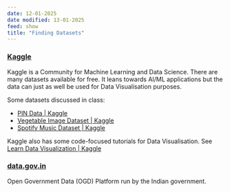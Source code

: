 ```yaml
---
date: 12-01-2025
date modified: 13-01-2025
feed: show
title: "Finding Datasets"
---
```

### [Kaggle](https://www.kaggle.com/)

Kaggle is a Community for Machine Learning and Data Science. There are many datasets available for free. It leans towards AI/ML applications but the data can just as well be used for Data Visualisation purposes.

Some datasets discussed in class:

- [PIN Data \| Kaggle](https://www.kaggle.com/datasets/rickborn62/pin-data?resource=download)
- [Vegetable Image Dataset \| Kaggle](https://www.kaggle.com/datasets/misrakahmed/vegetable-image-dataset)
- [Spotify Music Dataset \| Kaggle](https://www.kaggle.com/datasets/solomonameh/spotify-music-dataset)

Kaggle also has some code-focused tutorials for Data Visualisation. See [Learn Data Visualization \| Kaggle](https://www.kaggle.com/learn/data-visualization)

### [data.gov.in](https://www.data.gov.in/)

Open Government Data (OGD) Platform run by the Indian government.